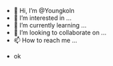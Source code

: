 - 👋 Hi, I’m @Youngkoln
- 👀 I’m interested in ...
- 🌱 I’m currently learning ...
- 💞️ I’m looking to collaborate on ...
- 📫 How to reach me ...

<!---
Youngkoln/Youngkoln is a ✨ special ✨ repository because its `README.md` (this file) appears on your GitHub profile.
You can click the Preview link to take a look at your changes.
--->
- ok
